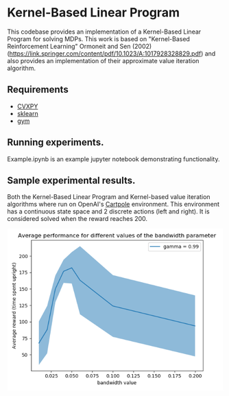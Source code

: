 # Kernel-Based Linear Program
This codebase provides an implementation of a Kernel-Based Linear Program for solving MDPs. This work is based on "Kernel-Based Reinforcement Learning" Ormoneit and Sen (2002) (https://link.springer.com/content/pdf/10.1023/A:1017928328829.pdf) and also provides an implementation of their approximate value iteration algorithm. 

## Requirements
* [CVXPY](https://www.cvxpy.org/)
* [sklearn](https://scikit-learn.org/stable/)
* [gym](https://gym.openai.com/)

## Running experiments.
Example.ipynb is an example jupyter notebook demonstrating functionality.

## Sample experimental results.

Both the Kernel-Based Linear Program and Kernel-based value iteration algorithms where run on OpenAI's [Cartpole](https://gym.openai.com/envs/CartPole-v0/) environment. This environment has a continuous state space and 2 discrete actions (left and right). It is considered solved when the reward reaches 200.

![kbrl Cartpole](plots/kbrl_diff_bandwidth_gamma=099_myVI.png)
